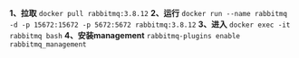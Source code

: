 **1、拉取**
``docker pull rabbitmq:3.8.12``
**2、运行**
``docker run --name rabbitmq -d -p 15672:15672 -p 5672:5672 rabbitmq:3.8.12``
**3、进入**
``docker exec -it rabbitmq bash``
**4、安装management**
``rabbitmq-plugins enable rabbitmq_management``